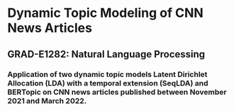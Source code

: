 # Dynamic Topic Modeling of CNN News Articles

## GRAD-E1282:  Natural Language Processing 


### Application of two dynamic topic models Latent Dirichlet Allocation (LDA) with a temporal extension (SeqLDA) and BERTopic on CNN news articles published between November 2021 and March 2022.
